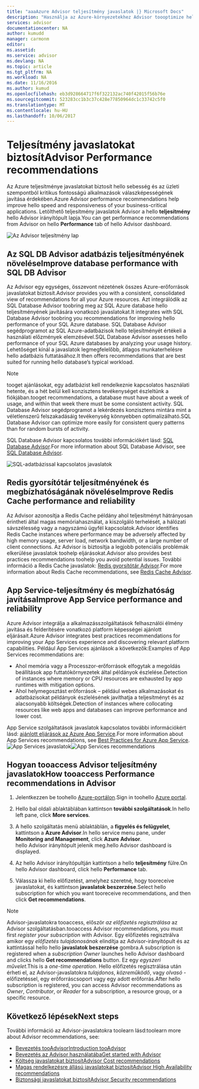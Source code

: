 ```yaml
---
title: "aaaAzure Advisor teljesítmény javaslatok |} Microsoft Docs"
description: "Használja az Azure-környezetekhez Advisor toooptimize hello teljesítményét."
services: advisor
documentationcenter: NA
author: kumudd
manager: carmonm
editor: 
ms.assetid: 
ms.service: advisor
ms.devlang: NA
ms.topic: article
ms.tgt_pltfrm: NA
ms.workload: NA
ms.date: 11/16/2016
ms.author: kumud
ms.openlocfilehash: eb3d928664717f6f322132ac740f42015f56b76e
ms.sourcegitcommit: 523283cc1b3c37c428e77850964dc1c33742c5f0
ms.translationtype: MT
ms.contentlocale: hu-HU
ms.lasthandoff: 10/06/2017
---
```

# <a name="advisor-performance-recommendations"></a><span data-ttu-id="a92e5-103">Teljesítmény javaslatokat biztosít</span><span class="sxs-lookup"><span data-stu-id="a92e5-103">Advisor Performance recommendations</span></span>

<span data-ttu-id="a92e5-104">Az Azure teljesítménye javaslatokat biztosít hello sebesség és az üzleti szempontból kritikus fontosságú alkalmazások válaszképességének javítása érdekében.</span><span class="sxs-lookup"><span data-stu-id="a92e5-104">Azure Advisor performance recommendations help improve hello speed and responsiveness of your business-critical applications.</span></span> <span data-ttu-id="a92e5-105">Letölthető teljesítmény javaslatok Advisor a hello **teljesítmény** hello Advisor irányítópult lapja.</span><span class="sxs-lookup"><span data-stu-id="a92e5-105">You can get performance recommendations from Advisor on hello **Performance** tab of hello Advisor dashboard.</span></span>

![Az Advisor teljesítmény lap](./media/advisor-performance-recommendations/advisor-performance-tab.png)

## <a name="improve-database-performance-with-sql-db-advisor"></a><span data-ttu-id="a92e5-107">Az SQL DB Advisor adatbázis teljesítményének növelése</span><span class="sxs-lookup"><span data-stu-id="a92e5-107">Improve database performance with SQL DB Advisor</span></span>

<span data-ttu-id="a92e5-108">Az Advisor egy egységes, összevont nézetének összes Azure-erőforrások javaslatokat biztosít.</span><span class="sxs-lookup"><span data-stu-id="a92e5-108">Advisor provides you with a consistent, consolidated view of recommendations for all your Azure resources.</span></span> <span data-ttu-id="a92e5-109">Azt integrálódik az SQL Database Advisor toobring meg az SQL Azure database hello teljesítményének javítására vonatkozó javaslatokat.</span><span class="sxs-lookup"><span data-stu-id="a92e5-109">It integrates with SQL Database Advisor toobring you recommendations for improving hello performance of your SQL Azure database.</span></span> <span data-ttu-id="a92e5-110">SQL Database Advisor segédprogramot az SQL Azure-adatbázisok hello teljesítményét értékeli a használati előzmények elemzésével.</span><span class="sxs-lookup"><span data-stu-id="a92e5-110">SQL Database Advisor assesses hello performance of your SQL Azure databases by analyzing your usage history.</span></span> <span data-ttu-id="a92e5-111">Lehetőséget kínál a javaslatok legmegfelelőbb, átlagos munkaterhelésre hello adatbázis futtatásához.</span><span class="sxs-lookup"><span data-stu-id="a92e5-111">It then offers recommendations that are best suited for running hello database’s typical workload.</span></span> 

> [!NOTE]
> <span data-ttu-id="a92e5-112">tooget ajánlásokat, egy adatbázist kell rendelkeznie kapcsolatos használati hetente, és a hét belül kell konzisztens tevékenységet észleltünk a fiókjában.</span><span class="sxs-lookup"><span data-stu-id="a92e5-112">tooget recommendations, a database must have about a week of usage, and within that week there must be some consistent activity.</span></span> <span data-ttu-id="a92e5-113">SQL Database Advisor segédprogramot a lekérdezés konzisztens mintára mint a véletlenszerű felszakadásáig tevékenység könnyebben optimalizálható.</span><span class="sxs-lookup"><span data-stu-id="a92e5-113">SQL Database Advisor can optimize more easily for consistent query patterns than for random bursts of activity.</span></span>

<span data-ttu-id="a92e5-114">SQL Database Advisor kapcsolatos további információkért lásd: [SQL Database Advisor](https://azure.microsoft.com/en-us/documentation/articles/sql-database-advisor/).</span><span class="sxs-lookup"><span data-stu-id="a92e5-114">For more information about SQL Database Advisor, see [SQL Database Advisor](https://azure.microsoft.com/en-us/documentation/articles/sql-database-advisor/).</span></span>

![SQL-adatbázissal kapcsolatos javaslatok](./media/advisor-performance-recommendations/advisor-performance-sql.png)

## <a name="improve-redis-cache-performance-and-reliability"></a><span data-ttu-id="a92e5-116">Redis gyorsítótár teljesítményének és megbízhatóságának növelése</span><span class="sxs-lookup"><span data-stu-id="a92e5-116">Improve Redis Cache performance and reliability</span></span>

<span data-ttu-id="a92e5-117">Az Advisor azonosítja a Redis Cache példány ahol teljesítményt hátrányosan érintheti által magas memóriahasználat, a kiszolgáló terhelését, a hálózati sávszélesség vagy a nagyszámú ügyfél kapcsolatok.</span><span class="sxs-lookup"><span data-stu-id="a92e5-117">Advisor identifies Redis Cache instances where performance may be adversely affected by high memory usage, server load, network bandwidth, or a large number of client connections.</span></span> <span data-ttu-id="a92e5-118">Az Advisor is biztosítja a legjobb potenciális problémák elkerülése javaslatok toohelp eljárásokat.</span><span class="sxs-lookup"><span data-stu-id="a92e5-118">Advisor also provides best practices recommendations toohelp you avoid potential issues.</span></span> <span data-ttu-id="a92e5-119">További információ a Redis Cache javaslatok: [Redis gyorsítótár Advisor](https://azure.microsoft.com/en-us/documentation/articles/cache-configure/#redis-cache-advisor).</span><span class="sxs-lookup"><span data-stu-id="a92e5-119">For more information about Redis Cache recommendations, see [Redis Cache Advisor](https://azure.microsoft.com/en-us/documentation/articles/cache-configure/#redis-cache-advisor).</span></span>


## <a name="improve-app-service-performance-and-reliability"></a><span data-ttu-id="a92e5-120">App Service-teljesítmény és megbízhatóság javítása</span><span class="sxs-lookup"><span data-stu-id="a92e5-120">Improve App Service performance and reliability</span></span>

<span data-ttu-id="a92e5-121">Azure Advisor integrálja a alkalmazásszolgáltatások felhasználói élmény javítása és felderítésére vonatkozó platform képességei ajánlott eljárásait.</span><span class="sxs-lookup"><span data-stu-id="a92e5-121">Azure Advisor integrates best practices recommendations for improving your App Services experience and discovering relevant platform capabilities.</span></span> <span data-ttu-id="a92e5-122">Például App Services ajánlások a következők:</span><span class="sxs-lookup"><span data-stu-id="a92e5-122">Examples of App Services recommendations are:</span></span>
* <span data-ttu-id="a92e5-123">Ahol memória vagy a Processzor-erőforrások elfogytak a megoldás beállítások app futtatókörnyezetek által példányok észlelése.</span><span class="sxs-lookup"><span data-stu-id="a92e5-123">Detection of instances where memory or CPU resources are exhausted by app runtimes with mitigation options.</span></span>
* <span data-ttu-id="a92e5-124">Ahol helymegosztást erőforrások – például webes alkalmazásokat és adatbázisokat példányok észlelésének javíthatja a teljesítményt és az alacsonyabb költségek.</span><span class="sxs-lookup"><span data-stu-id="a92e5-124">Detection of instances where collocating resources like web apps and databases can improve performance and lower cost.</span></span> 

<span data-ttu-id="a92e5-125">App Service szolgáltatások javaslatok kapcsolatos további információkért lásd: [ajánlott eljárások az Azure App Service](https://azure.microsoft.com/en-us/documentation/articles/app-service-best-practices/).</span><span class="sxs-lookup"><span data-stu-id="a92e5-125">For more information about App Services recommendations, see [Best Practices for Azure App Service](https://azure.microsoft.com/en-us/documentation/articles/app-service-best-practices/).</span></span>
<span data-ttu-id="a92e5-126">![App Services javaslatok](./media/advisor-performance-recommendations/advisor-performance-app-service.png)</span><span class="sxs-lookup"><span data-stu-id="a92e5-126">![App Services recommendations](./media/advisor-performance-recommendations/advisor-performance-app-service.png)</span></span>

## <a name="how-tooaccess-performance-recommendations-in-advisor"></a><span data-ttu-id="a92e5-127">Hogyan tooaccess Advisor teljesítmény javaslatok</span><span class="sxs-lookup"><span data-stu-id="a92e5-127">How tooaccess Performance recommendations in Advisor</span></span>

1. <span data-ttu-id="a92e5-128">Jelentkezzen be toohello [Azure-portálon](https://portal.azure.com).</span><span class="sxs-lookup"><span data-stu-id="a92e5-128">Sign in toohello [Azure portal](https://portal.azure.com).</span></span>

2. <span data-ttu-id="a92e5-129">Hello bal oldali ablaktáblában kattintson **további szolgáltatások**.</span><span class="sxs-lookup"><span data-stu-id="a92e5-129">In hello left pane, click **More services**.</span></span>

3. <span data-ttu-id="a92e5-130">A hello szolgáltatás menü ablaktáblán, a **figyelés és felügyelet**, kattintson a **Azure Advisor**.</span><span class="sxs-lookup"><span data-stu-id="a92e5-130">In hello service menu pane, under **Monitoring and Management**, click **Azure Advisor**.</span></span>  
 <span data-ttu-id="a92e5-131">hello Advisor irányítópult jelenik meg.</span><span class="sxs-lookup"><span data-stu-id="a92e5-131">hello Advisor dashboard is displayed.</span></span>

4. <span data-ttu-id="a92e5-132">Az hello Advisor irányítópultján kattintson a hello **teljesítmény** fülre.</span><span class="sxs-lookup"><span data-stu-id="a92e5-132">On hello Advisor dashboard, click hello **Performance** tab.</span></span>

5. <span data-ttu-id="a92e5-133">Válassza ki hello előfizetést, amelyhez szeretné, hogy tooreceive javaslatokat, és kattintson **javaslatok beszerzése**.</span><span class="sxs-lookup"><span data-stu-id="a92e5-133">Select hello subscription for which you want tooreceive recommendations, and then click **Get recommendations**.</span></span>

> [!NOTE]
> <span data-ttu-id="a92e5-134">Advisor-javaslatokra tooaccess, először *az előfizetés regisztrálása* az Advisor szolgáltatásban.</span><span class="sxs-lookup"><span data-stu-id="a92e5-134">tooaccess Advisor recommendations, you must first *register your subscription* with Advisor.</span></span> <span data-ttu-id="a92e5-135">Egy előfizetés regisztrálva amikor egy *előfizetés tulajdonosának* elindítja az Advisor-irányítópult és az kattintással hello hello **javaslatok beszerzése** gombra.</span><span class="sxs-lookup"><span data-stu-id="a92e5-135">A subscription is registered when a *subscription Owner* launches hello Advisor dashboard and clicks hello **Get recommendations** button.</span></span> <span data-ttu-id="a92e5-136">Ez egy *egyszeri művelet*.</span><span class="sxs-lookup"><span data-stu-id="a92e5-136">This is a *one-time operation*.</span></span> <span data-ttu-id="a92e5-137">Hello előfizetés regisztrálása után érheti el, az Advisor-javaslatokra *tulajdonos*, *közreműködő*, vagy *olvasó* -előfizetéssel, egy erőforráscsoport vagy egy adott erőforrás.</span><span class="sxs-lookup"><span data-stu-id="a92e5-137">After hello subscription is registered, you can access Advisor recommendations as *Owner*, *Contributor*, or *Reader* for a subscription, a resource group, or a specific resource.</span></span>

## <a name="next-steps"></a><span data-ttu-id="a92e5-138">Következő lépések</span><span class="sxs-lookup"><span data-stu-id="a92e5-138">Next steps</span></span>

<span data-ttu-id="a92e5-139">További információ az Advisor-javaslatokra toolearn lásd:</span><span class="sxs-lookup"><span data-stu-id="a92e5-139">toolearn more about Advisor recommendations, see:</span></span>

* [<span data-ttu-id="a92e5-140">Bevezetés tooAdvisor</span><span class="sxs-lookup"><span data-stu-id="a92e5-140">Introduction tooAdvisor</span></span>](advisor-overview.md)
* [<span data-ttu-id="a92e5-141">Bevezetés az Advisor használatába</span><span class="sxs-lookup"><span data-stu-id="a92e5-141">Get started with Advisor</span></span>](advisor-get-started.md)
* [<span data-ttu-id="a92e5-142">Költség javaslatokat biztosít</span><span class="sxs-lookup"><span data-stu-id="a92e5-142">Advisor Cost recommendations</span></span>](advisor-performance-recommendations.md)
* [<span data-ttu-id="a92e5-143">Magas rendelkezésre állású javaslatokat biztosít</span><span class="sxs-lookup"><span data-stu-id="a92e5-143">Advisor High Availability recommendations</span></span>](advisor-high-availability-recommendations.md)
* [<span data-ttu-id="a92e5-144">Biztonsági javaslatokat biztosít</span><span class="sxs-lookup"><span data-stu-id="a92e5-144">Advisor Security recommendations</span></span>](advisor-security-recommendations.md)

